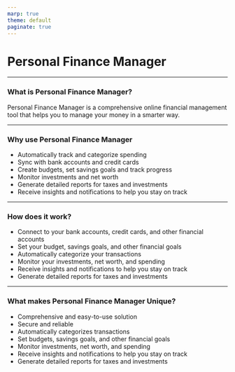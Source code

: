 ```yaml
---
marp: true
theme: default
paginate: true
---
```

# Personal Finance Manager

---
### What is Personal Finance Manager?
Personal Finance Manager is a comprehensive online financial management tool that helps you to manage your money in a smarter way.

---
### Why use Personal Finance Manager
- Automatically track and categorize spending
- Sync with bank accounts and credit cards
- Create budgets, set savings goals and track progress
- Monitor investments and net worth
- Generate detailed reports for taxes and investments
- Receive insights and notifications to help you stay on track

---
### How does it work?
- Connect to your bank accounts, credit cards, and other financial accounts
- Set your budget, savings goals, and other financial goals
- Automatically categorize your transactions
- Monitor your investments, net worth, and spending
- Receive insights and notifications to help you stay on track
- Generate detailed reports for taxes and investments

---
### What makes Personal Finance Manager Unique?
- Comprehensive and easy-to-use solution
- Secure and reliable
- Automatically categorizes transactions
- Set budgets, savings goals, and other financial goals
- Monitor investments, net worth, and spending
- Receive insights and notifications to help you stay on track
- Generate detailed reports for taxes and investments
  
